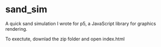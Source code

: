 # sand_sim

A quick sand simulation I wrote for p5, a JavaScript library for graphics rendering. 

To exectute, downlad the zip folder and open index.html
